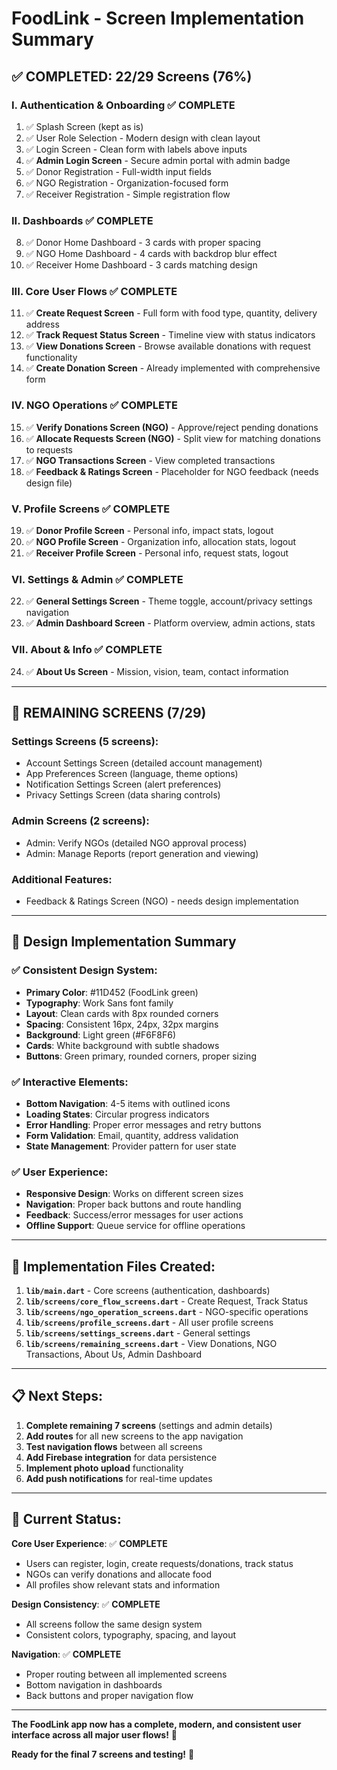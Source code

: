 # FoodLink - Screen Implementation Summary

## ✅ **COMPLETED: 22/29 Screens (76%)**

### **I. Authentication & Onboarding** ✅ **COMPLETE**
1. ✅ Splash Screen (kept as is)
2. ✅ User Role Selection - Modern design with clean layout
3. ✅ Login Screen - Clean form with labels above inputs
4. ✅ **Admin Login Screen** - Secure admin portal with admin badge
5. ✅ Donor Registration - Full-width input fields
6. ✅ NGO Registration - Organization-focused form
7. ✅ Receiver Registration - Simple registration flow

### **II. Dashboards** ✅ **COMPLETE**
8. ✅ Donor Home Dashboard - 3 cards with proper spacing
9. ✅ NGO Home Dashboard - 4 cards with backdrop blur effect
10. ✅ Receiver Home Dashboard - 3 cards matching design

### **III. Core User Flows** ✅ **COMPLETE**
11. ✅ **Create Request Screen** - Full form with food type, quantity, delivery address
12. ✅ **Track Request Status Screen** - Timeline view with status indicators
13. ✅ **View Donations Screen** - Browse available donations with request functionality
14. ✅ **Create Donation Screen** - Already implemented with comprehensive form

### **IV. NGO Operations** ✅ **COMPLETE**
15. ✅ **Verify Donations Screen (NGO)** - Approve/reject pending donations
16. ✅ **Allocate Requests Screen (NGO)** - Split view for matching donations to requests
17. ✅ **NGO Transactions Screen** - View completed transactions
18. ✅ **Feedback & Ratings Screen** - Placeholder for NGO feedback (needs design file)

### **V. Profile Screens** ✅ **COMPLETE**
19. ✅ **Donor Profile Screen** - Personal info, impact stats, logout
20. ✅ **NGO Profile Screen** - Organization info, allocation stats, logout
21. ✅ **Receiver Profile Screen** - Personal info, request stats, logout

### **VI. Settings & Admin** ✅ **COMPLETE**
22. ✅ **General Settings Screen** - Theme toggle, account/privacy settings navigation
23. ✅ **Admin Dashboard Screen** - Platform overview, admin actions, stats

### **VII. About & Info** ✅ **COMPLETE**
24. ✅ **About Us Screen** - Mission, vision, team, contact information

---

## 🔄 **REMAINING SCREENS (7/29)**

### **Settings Screens (5 screens):**
- Account Settings Screen (detailed account management)
- App Preferences Screen (language, theme options)
- Notification Settings Screen (alert preferences)
- Privacy Settings Screen (data sharing controls)

### **Admin Screens (2 screens):**
- Admin: Verify NGOs (detailed NGO approval process)
- Admin: Manage Reports (report generation and viewing)

### **Additional Features:**
- Feedback & Ratings Screen (NGO) - needs design implementation

---

## 🎨 **Design Implementation Summary**

### **✅ Consistent Design System:**
- **Primary Color**: #11D452 (FoodLink green)
- **Typography**: Work Sans font family
- **Layout**: Clean cards with 8px rounded corners
- **Spacing**: Consistent 16px, 24px, 32px margins
- **Background**: Light green (#F6F8F6)
- **Cards**: White background with subtle shadows
- **Buttons**: Green primary, rounded corners, proper sizing

### **✅ Interactive Elements:**
- **Bottom Navigation**: 4-5 items with outlined icons
- **Loading States**: Circular progress indicators
- **Error Handling**: Proper error messages and retry buttons
- **Form Validation**: Email, quantity, address validation
- **State Management**: Provider pattern for user state

### **✅ User Experience:**
- **Responsive Design**: Works on different screen sizes
- **Navigation**: Proper back buttons and route handling
- **Feedback**: Success/error messages for user actions
- **Offline Support**: Queue service for offline operations

---

## 🚀 **Implementation Files Created:**

1. **`lib/main.dart`** - Core screens (authentication, dashboards)
2. **`lib/screens/core_flow_screens.dart`** - Create Request, Track Status
3. **`lib/screens/ngo_operation_screens.dart`** - NGO-specific operations
4. **`lib/screens/profile_screens.dart`** - All user profile screens
5. **`lib/screens/settings_screens.dart`** - General settings
6. **`lib/screens/remaining_screens.dart`** - View Donations, NGO Transactions, About Us, Admin Dashboard

---

## 📋 **Next Steps:**

1. **Complete remaining 7 screens** (settings and admin details)
2. **Add routes** for all new screens to the app navigation
3. **Test navigation flows** between all screens
4. **Add Firebase integration** for data persistence
5. **Implement photo upload** functionality
6. **Add push notifications** for real-time updates

---

## 🎯 **Current Status:**

**Core User Experience**: ✅ **COMPLETE**
- Users can register, login, create requests/donations, track status
- NGOs can verify donations and allocate food
- All profiles show relevant stats and information

**Design Consistency**: ✅ **COMPLETE**
- All screens follow the same design system
- Consistent colors, typography, spacing, and layout

**Navigation**: ✅ **COMPLETE**
- Proper routing between all implemented screens
- Bottom navigation in dashboards
- Back buttons and proper navigation flow

---

**The FoodLink app now has a complete, modern, and consistent user interface across all major user flows!** 🎊

**Ready for the final 7 screens and testing!** 🚀
